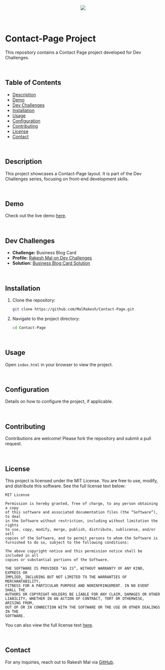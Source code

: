 <h1 align="center">
    <img src="https://readme-typing-svg.herokuapp.com/?font=Righteous&size=40&center=true&vCenter=true&width=500&height=70&color=ffffff&duration=4000&lines=🙏🏻+WELCOME+🙏🏻" />
</h1>

<br>

# Contact-Page Project

This repository contains a Contact Page project developed for Dev Challenges.

<br>

## Table of Contents

- [Description](#description)
- [Demo](#demo)
- [Dev Challenges](#dev-challenges)
- [Installation](#installation)
- [Usage](#usage)
- [Configuration](#configuration)
- [Contributing](#contributing)
- [License](#license)
- [Contact](#contact)

<br>

## Description

This project showcases a Contact-Page layout. It is part of the Dev Challenges series, focusing on front-end development skills.

<br>

## Demo

Check out the live demo [here](https://contact-page-by-rakeshmal-malrakeshs-projects.vercel.app/).

<br> 

## Dev Challenges

- **Challenge:** Business Blog Card
- **Profile:** [Rakesh Mal on Dev Challenges](https://devchallenges.io/profile/528836e9-2fc0-4e91-857e-19ffa7d0fa85)
- **Solution:** [Business Blog Card Solution](https://devchallenges.io/solution/25596)

<br> 

## Installation

1. Clone the repository:
   ```sh
   git clone https://github.com/MalRakesh/Contact-Page.git
   ```
2. Navigate to the project directory:
   ```sh
   cd Contact-Page
   ```

 <br>

## Usage

Open `index.html` in your browser to view the project.

<br> 

## Configuration

Details on how to configure the project, if applicable.

<br> 

## Contributing

Contributions are welcome! Please fork the repository and submit a pull request.

<br> 

## License

This project is licensed under the MIT License. You are free to use, modify, and distribute this software. See the full license text below:

```
MIT License

Permission is hereby granted, free of charge, to any person obtaining a copy
of this software and associated documentation files (the “Software”), to deal
in the Software without restriction, including without limitation the rights
to use, copy, modify, merge, publish, distribute, sublicense, and/or sell
copies of the Software, and to permit persons to whom the Software is
furnished to do so, subject to the following conditions:

The above copyright notice and this permission notice shall be included in all
copies or substantial portions of the Software.

THE SOFTWARE IS PROVIDED “AS IS”, WITHOUT WARRANTY OF ANY KIND, EXPRESS OR
IMPLIED, INCLUDING BUT NOT LIMITED TO THE WARRANTIES OF MERCHANTABILITY,
FITNESS FOR A PARTICULAR PURPOSE AND NONINFRINGEMENT. IN NO EVENT SHALL THE
AUTHORS OR COPYRIGHT HOLDERS BE LIABLE FOR ANY CLAIM, DAMAGES OR OTHER
LIABILITY, WHETHER IN AN ACTION OF CONTRACT, TORT OR OTHERWISE, ARISING FROM,
OUT OF OR IN CONNECTION WITH THE SOFTWARE OR THE USE OR OTHER DEALINGS IN THE
SOFTWARE.
```

You can also view the full license text [here](https://opensource.org/licenses/MIT).

<br> 

## Contact

For any inquiries, reach out to Rakesh Mal via [GitHub](https://github.com/MalRakesh).
